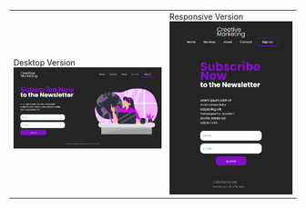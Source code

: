 <table>
  <tr>
    <td>
      Desktop Version
      <img src="https://github.com/nycolemendonca/html-css-js/blob/main/landing-page-purple/resultado-landing-page-purple.png" alt="Resultado Final Desktop">
    </td>
     <td>
       Responsive Version
       <img src="https://github.com/nycolemendonca/html-css-js/blob/main/landing-page-purple/responsive-landing-page-purple.png" alt="Resultado Final Responsivo">
    </td>
  </tr>
</table>

